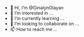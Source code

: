 - 👋 Hi, I’m @GinalynOlayan
- 👀 I’m interested in ...
- 🌱 I’m currently learning ...
- 💞️ I’m looking to collaborate on ...
- 📫 How to reach me ...

<!---
GinalynOlayan/GinalynOlayan is a ✨ special ✨ repository because its `README.md` (this file) appears on your GitHub profile.
You can click the Preview link to take a look at your changes.
--->

